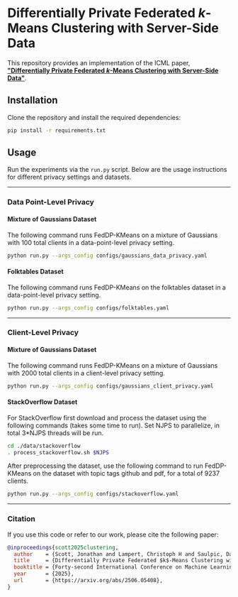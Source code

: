 # Differentially Private Federated *k*-Means Clustering with Server-Side Data

This repository provides an implementation of 
the ICML paper, [**"Differentially Private Federated *k*-Means 
Clustering with Server-Side Data"**](https://arxiv.org/abs/2506.05408).

## Installation

Clone the repository and install the required dependencies:

```bash
pip install -r requirements.txt
```

## Usage

Run the experiments via the `run.py` script. Below are the usage instructions for 
different privacy settings and datasets.

---

### Data Point-Level Privacy

#### Mixture of Gaussians Dataset
The following command runs FedDP-KMeans on a mixture of Gaussians with 100 total clients
in a data-point-level privacy setting.

```bash
python run.py --args_config configs/gaussians_data_privacy.yaml
```

#### Folktables Dataset
The following command runs FedDP-KMeans on the folktables dataset
in a data-point-level privacy setting.

```bash
python run.py --args_config configs/folktables.yaml
```

---

### Client-Level Privacy

#### Mixture of Gaussians Dataset
The following command runs FedDP-KMeans on a mixture of Gaussians with 2000 total clients
in a client-level privacy setting.

```bash
python run.py --args_config configs/gaussians_client_privacy.yaml
```

#### StackOverflow Dataset
For StackOverflow first download and process the dataset using the following commands 
(takes some time to run). Set NJPS to parallelize, in total 3*NJPS threads will
be run.
```bash
cd ./data/stackoverflow
. process_stackoverflow.sh $NJPS
```

After preprocessing the dataset, use the following command to run 
FedDP-KMeans on the dataset with topic tags github and pdf,
for a total of 9237 clients.


```bash
python run.py --args_config configs/stackoverflow.yaml
```

---

### Citation

If you use this code or refer to our work, please cite the following paper:

```bibtex
@inproceedings{scott2025clustering,
  author    = {Scott, Jonathan and Lampert, Christoph H and Saulpic, David},
  title     = {Differentially Private Federated $k$-Means Clustering with Server-Side Data},
  booktitle = {Forty-second International Conference on Machine Learning, {ICML}},
  year      = {2025},
  url       = {https://arxiv.org/abs/2506.05408},
}
